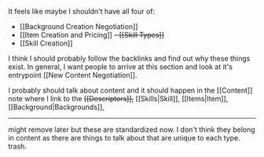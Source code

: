 It feels like maybe I shouldn't have all four of:
- [[Background Creation Negotiation]]
- [[Item Creation and Pricing]]
~~- [[Skill Types]]~~
- [[Skill Creation]]

I think I should probably follow the backlinks and find out why these things exist. In general, I want people to arrive at this section and look at it's entrypoint [[New Content Negotiation]].

I probably should talk about content and it should happen in the [[Content]] note where I link to the ~~[[Descriptors]],~~ [[Skills|Skill]], [[Items|Item]], [[Background|Backgrounds]], 

---

might remove later but these are standardized now. I don't think they belong in content as there are things to talk about that are unique to each type. trash.